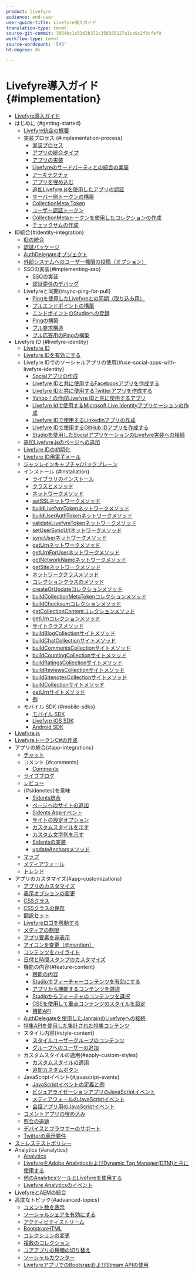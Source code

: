 ```yaml
---
product: livefyre
audience: end-user
user-guide-title: Livefyre導入ガイド
translation-type: tm+mt
source-git-commit: 3664bc1c51d2b372c358385127a1ca9c2f0cfef8
workflow-type: tm+mt
source-wordcount: '543'
ht-degree: 4%

---
```



# Livefyre導入ガイド{#implementation}

+ [Livefyre導入ガイド](home.md)
+ はじめに {#getting-started}
   + [Livefyre統合の概要](c-getting-started/c-getting-started.md)
   + 実装プロセス {#implementation-process}
      + [実装プロセス](c-getting-started/c-implementation-process/c-implementation-process.md)
      + [アプリの統合タイプ](c-getting-started/c-implementation-process/c-app-integration-types.md)
      + [アプリの実装](c-getting-started/designer-app-implementation.md)
      + [Livefyreのサードパーティとの統合の実装](c-app-integrations/implement-livefyre-3rd-party.md)
      + [アーキテクチャ](c-getting-started/c-implementation-process/c-architecture.md)
      + [アプリを埋め込む](c-getting-started/c-implementation-process/c-using-livefyre.js-to-create-customize-and-use-apps-on-your-site.md)
      + [追加Livefyre.jsを使用したアプリの認証](c-getting-started/c-implementation-process/c-add-authetication-to-an-app-using-livefyre.js.md)
      + [サーバー側トークンの構築](c-getting-started/c-implementation-process/c-build-server-side-tokens.md)
      + [CollectionMeta Token](c-getting-started/c-implementation-process/c-collectionmeta-tokent.md)
      + [ユーザー認証トークン](c-getting-started/c-implementation-process/c-user-auth-token.md)
      + [CollectionMetaトークンを使用したコレクションの作成](t-create-a-collectionmeta-token.md)
      + [チェックサムの作成](c-creating-a-checksum.md)
+ ID統合{#identity-integration}
   + [IDの統合](t-about-identity-integration/t-about-identity-integration.md)
   + [認証パッケージ](t-about-identity-integration/c-authorization-package.md)
   + [AuthDelegateオブジェクト](t-about-identity-integration/c-building-an-auth-delegate.md)
   + [外部システムへのユーザー権限の投稿（オプション）](t-about-identity-integration/c-posting-user-permissions-to-external-systems.md)
   + SSOの実装{#implementing-sso}
      + [SSOの実装](t-about-identity-integration/c-implementing-sso/c-implementing-sso.md)
      + [認証委任のデバッグ](t-about-identity-integration/c-implementing-sso/c-debugging-auth.md)
   + Livefyreと同期{#sync-ping-for-pull}
      + [Pingを使用したLivefyreとの同期（取り込み用）](t-about-identity-integration/t-sync-with-livefyre-using-ping-for-pull/t-sync-with-livefyre-using-ping-for-pull.md)
      + [プルエンドポイントの構築](t-about-identity-integration/t-sync-with-livefyre-using-ping-for-pull/t-build-the-pull-endpoint.md)
      + [エンドポイントのStudioへの登録](t-about-identity-integration/t-sync-with-livefyre-using-ping-for-pull/c-register-the-endpoint-with-studio.md)
      + [Pingの構築](t-about-identity-integration/t-sync-with-livefyre-using-ping-for-pull/t-build-the-ping.md)
      + [プル要求構造](t-about-identity-integration/t-sync-with-livefyre-using-ping-for-pull/t-pull-request-structure.md)
      + [プル応答用のPingの構築](t-about-identity-integration/t-sync-with-livefyre-using-ping-for-pull/c-build-the-ping-for-pull-response.md)
+ Livefyre ID {#livefyre-identity}
   + [Livefyre ID](c-livefyre-identity-comp/c-livefyre-identity-comp.md)
   + [Livefyre IDを有効にする](c-livefyre-identity-comp/t-enable-livefyre-identity.md)
   + Livefyre IDでのソーシャルアプリの使用{#use-social-apps-with-livefyre-identity}
      + [Socialアプリの作成](c-livefyre-identity-comp/t-create-your-social-apps.md)
      + [Livefyre IDと共に使用するFacebookアプリを作成する](c-livefyre-identity-comp/t-create-a-facebook-app-for-use-with-livefyre-identity.md)
      + [Livefyre IDと共に使用するTwitterアプリを作成する](c-livefyre-identity-comp/t-create-a-twitter-app-for-use-with-livefyre-identity.md)
      + [Yahoo！の作成Livefyre IDと共に使用するアプリ](c-livefyre-identity-comp/t-create-a-yahoo-app-for-use-with-livefyre-identity.md)
      + [Livefyre Idで使用するMicrosoft Live Identityアプリケーションの作成](c-livefyre-identity-comp/t-create-a-microsoft-live-id-app-for-use-with-livefyre-identity.md)
      + [Livefyre IDで使用するLinkedInアプリの作成](c-livefyre-identity-comp/t-create-a-linkedin-app-for-use-with-livefyre-identity.md)
      + [Livefyre IDで使用するGitHub IDアプリを作成する](c-livefyre-identity-comp/c-create-a-github-identity.md)
      + [Studioを使用したSocialアプリケーションのLivefyre実装への接続](c-livefyre-identity-comp/t-using-studio-to-connect-your-social-apps-to-your-livefyre-implementation.md)
   + [追加Livefyre.jsのページへの追加](c-livefyre-identity-comp/t-add-livefyre.js-to-the-page.md)
   + [Livefyre IDの初期化](c-livefyre-identity-comp/t-initialize-livefyre-identity.md)
   + [Livefyre ID用電子メール](c-livefyre-identity-comp/c-emails-for-livefyre-identity.md)
   + [ジャンレインキャプチャ/バックプレーン](c-livefyre-identity-comp/c-janrain-capture-backplane-comp.md)
   + インストール {#installation}
      + [ライブラリのインストール](c-installing-libraries/c-installing-libraries.md)
      + [クラスとメソッド](c-installing-libraries/c-methods-livefyre.md)
      + [ネットワークメソッド](c-installing-libraries/c-network-methods.md)
      + [setSSLネットワークメソッド](c-installing-libraries/r-setssl-method.md)
      + [buildLivefyreTokenネットワークメソッド](c-installing-libraries/r-buildlivefyretoken-method.md)
      + [buildUserAuthTokenネットワークメソッド](c-installing-libraries/r-builduserauthtoken-method.md)
      + [validateLivefyreTokenネットワークメソッド](c-installing-libraries/c-validatelivefyretoken-network-method.md)
      + [setUserSyncUrlネットワークメソッド](c-installing-libraries/r-setusersyncurl-method.md)
      + [syncUserネットワークメソッド](c-installing-libraries/r-syncuser-method.md)
      + [getUrnネットワークメソッド](c-installing-libraries/r-geturn-method.md)
      + [getUrnForUserネットワークメソッド](c-installing-libraries/r-geturnforuser-method.md)
      + [getNetworkNameネットワークメソッド](c-installing-libraries/r-getnetworkname-method.md)
      + [getSiteネットワークメソッド](c-installing-libraries/r-getsite-method.md)
      + [ネットワーククラスメソッド](c-installing-libraries/c-network-class-methods.md)
      + [コレクションクラスのメソッド](c-installing-libraries/c-collection-methods.md)
      + [createOrUpdateコレクションメソッド](c-installing-libraries/r-createorupdate-collection-method.md)
      + [buildCollectionMetaTokenコレクションメソッド](c-installing-libraries/r-buildcollectionmetatoken-collection-method.md)
      + [buildChecksumコレクションメソッド](c-installing-libraries/r-buildchecksum-collection-method.md)
      + [getCollectionContentコレクションメソッド](c-installing-libraries/t-getcollectioncontent-collection-method.md)
      + [getUrnコレクションメソッド](c-installing-libraries/r-geturn-collection-method.md)
      + [サイトクラスメソッド](c-installing-libraries/c-site-methods.md)
      + [buildBlogCollectionサイトメソッド](c-installing-libraries/r-buildblogcollection-site-method.md)
      + [buildChatCollectionサイトメソッド](c-installing-libraries/r-buildchatcollection-site-method.md)
      + [buildCommentsCollectionサイトメソッド](c-installing-libraries/r-buildcommentscollection-site-method.md)
      + [buildCountingCollectionサイトメソッド](c-installing-libraries/r-buildcountingcollection-site-method.md)
      + [buildRatingsCollectionサイトメソッド](c-installing-libraries/r-buildratingscollection-site-method.md)
      + [buildReviewsCollectionサイトメソッド](c-installing-libraries/r-buildreviewscollection-site-method.md)
      + [buildSitenotesCollectionサイトメソッド](c-installing-libraries/r-buildsitenotescollection-site-method.md)
      + [buildCollectionサイトメソッド](c-installing-libraries/r-buildcollection-site-method.md)
      + [getUrnサイトメソッド](c-installing-libraries/r-geturn-site-method.md)
      + [例](c-installing-libraries/c-libraries-examples.md)
   + モバイル SDK {#mobile-sdks}
      + [モバイル SDK](c-mobile-sdks/c-mobile-sdks.md)
      + [Livefyre iOS SDK](c-mobile-sdks/c-livefyre-ios-sdk.md)
      + [Android SDK](c-mobile-sdks/c-android-sdk.md)
+ [Livefyre.js](c-livefyre.js.md)
+ [LivefyreトークンC#の作成](c-creating-livefyre-tokens-c-.md)
+ アプリの統合{#app-integrations}
   + [チャット](c-app-integrations/c-app-integratios-chat.md)
   + コメント {#comments}
      + [Comments](c-app-integrations/c-comments-integration/c-comments-integration.md)
   + [ライブブログ](c-app-integrations/c-live-blog-integration.md)
   + [レビュー](c-app-integrations/c-reviews-integration.md)
   + {#sidenotes}を意味
      + [Sidents統合](c-app-integrations/c-sidenotes-integration/r-sidenotes-integration.md)
      + [ページへのサイトの追加](c-app-integrations/c-sidenotes-integration/r-adding-sidenotes-to-a-page.md)
      + [Sidents Appイベント](c-app-integrations/c-sidenotes-integration/r-app-events.md)
      + [サイトの設定オプション](c-app-integrations/c-sidenotes-integration/r-configuration-options.md)
      + [カスタムスタイルを示す](c-app-integrations/c-sidenotes-integration/r-custom-styles.md)
      + [カスタム文字列を示す](c-app-integrations/c-sidenotes-integration/r-custom-strings.md)
      + [Sidentsの実装](c-app-integrations/c-sidenotes-integration/r-sidenotes-implementation.md)
      + [updateAnchorsメソッド](c-app-integrations/c-sidenotes-integration/update-anchors-method.md)
   + [マップ](c-app-integrations/c-map-integration.md)
   + [メディアウォール](c-app-integrations/c-media-wall-integration.md)
   + [トレンド](c-app-integrations/c-trending-integration.md)
+ アプリのカスタマイズ{#app-customizations}
   + [アプリのカスタマイズ](c-app-customizations/c-app-customizations.md)
   + [表示オプションの変更](c-app-customizations/c-change-display-options.md)
   + [CSSクラス](c-app-customizations/c-css-classes.md)
   + [CSSクラスの保存](c-app-customizations/c-storify-css-classes.md)
   + [翻訳セット](c-app-customizations/c-translation-sets.md)
   + [Livefyreロゴを移動する](c-app-customizations/c-move-the-livefyre-logo.md)
   + [メディアの制限](c-app-customizations/c-restrict-media.md)
   + [アプリ要素を非表示](c-app-customizations/c-hide-app-elements.md)
   + [アイコンを変更（@mention）](c-app-customizations/c-change-mention-icon.md)
   + [コンテンツをハイライト](c-app-customizations/c-highlight-content.md)
   + [日付と時間スタンプのカスタマイズ](c-app-customizations/c-date-time-stamp.md)
   + 機能の内容{#feature-content}
      + [機能の内容](c-app-customizations/t-feature-content.md)
      + [Studioでフィーチャーコンテンツを有効にする](c-app-customizations/t-enable-featuring-content-in-studio.md)
      + [アプリから機能するコンテンツを選択](c-app-customizations/t-select-content-to-feature.md)
      + [Studioからフィーチャのコンテンツを選択](c-app-customizations/t-select-content-to-feature-from-studio.md)
      + [CSSを使用して重点コンテンツのスタイルを設定](c-app-customizations/c-use-css-to-style-featured-content.md)
      + [機能API](c-app-customizations/c-feature-apis.md)
   + [AuthDelegateを使用したJanrainのLivefyreへの接続](c-app-customizations/c-connecting-janrain-to-livefyre-using-authdelegate.md)
   + [特集APIを使用した集計された特集コンテンツ](c-app-customizations/c-aggregated-featured-content-using-the-featured-apis.md)
   + スタイル内容{#style-content}
      + [スタイルユーザーグループのコンテンツ](c-app-customizations/c-style-user-group-content.md)
      + [グループへのユーザーの追加](c-app-customizations/c-adding-users-to-groups.md)
   + カスタムスタイルの適用{#apply-custom-styles}
      + [カスタムスタイルの適用](c-app-customizations/c-applying-custom-styles-.md)
      + [追加カスタムボタン](c-app-customizations/t-add-custom-buttons.md)
   + JavaScriptイベント{#javascript-events}
      + [JavaScriptイベントの定義と例](c-app-customizations/c-javascript-events.md)
      + [ビジュアライゼーションアプリのJavaScriptイベント](c-app-customizations/c-javascript-events-for-visualization-apps.md)
      + [メディアウォールのJavaScriptイベント](c-app-customizations/c-javascript-events-media-wall.md)
      + [会話アプリ用のJavaScriptイベント](c-app-customizations/c-javascript-events-for-conversation-apps.md)
   + [コメントアプリの埋め込み](c-app-customizations/c-embed-a-comments-app.md)
   + [照会の追跡](c-app-customizations/c-referral-tracking.md)
   + [デバイスとブラウザーのサポート](c-app-customizations/c-device-and-browser-support.md)
   + [Twitterの表示要件](c-app-customizations/c-twitter-display-requirements.md)
+ [ストレステストポリシー](c-stress-test-policy.md)
+ Analytics {#analytics}
   + [Analytics](livefyre-analytics/livefyre-analytics.md)
   + [LivefyreをAdobe AnalyticsおよびDynamic Tag Manager(DTM)と共に使用する](livefyre-analytics/c-use-livefyre-with-adobe-analytics.md)
   + [他のAnalyticsツールとLivefyreを使用する](livefyre-analytics/c-livefyre-analytics.md)
   + [Livefyre Analyticsのイベント](livefyre-analytics/c-livefyre-analytics-events.md)
+ [LivefyreとAEMの統合](c-livefyre-aem-integration.md)
+ 高度なトピック{#advanced-topics}
   + [コメント数を表示](c-advanced-topics/t-display-comment-count.md)
   + [ソーシャルシェアを有効にする](c-advanced-topics/c-enabling-social-sharing.md)
   + [アクティビティストリーム](c-advanced-topics/c-activity-stream.md)
   + [BootstrapHTML](c-advanced-topics/c-bootstrap-html.md)
   + [コレクションの変更](c-advanced-topics/c-change-collection.md)
   + [複数のコレクション](c-advanced-topics/c-multiple-collections.md)
   + [コアアプリの種類の切り替え](c-advanced-topics/c-switch-core-app-types.md)
   + [ソーシャルカウンター](c-advanced-topics/c-social-counter.md)
   + [LivefyreアプリでのBootsrapおよびStream APIの使用](c-advanced-topics/bootstrap-stream-api.md)
